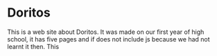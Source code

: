 # Doritos
This is a web site about Doritos.
It was made on our first year of high school, it has five pages and if does not include js because we had not learnt it then.
This
